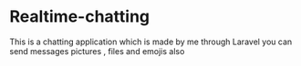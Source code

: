 # Realtime-chatting
This is a chatting application which is made by me through Laravel you can send messages pictures , files and emojis also 
